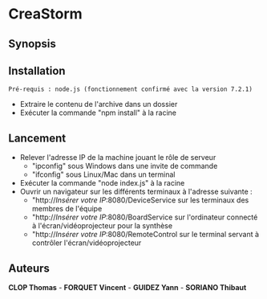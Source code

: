 # CreaStorm

## Synopsis

## Installation

```
Pré-requis : node.js (fonctionnement confirmé avec la version 7.2.1)
```

 * Extraire le contenu de l'archive dans un dossier
 * Exécuter la commande "npm install" à la racine

## Lancement

 * Relever l'adresse IP de la machine jouant le rôle de serveur
   * "ipconfig" sous Windows dans une invite de commande
   * "ifconfig" sous Linux/Mac dans un terminal
 * Exécuter la commande "node index.js" à la racine
 * Ouvrir un navigateur sur les différents terminaux à l'adresse suivante :
   * "http://*Insérer votre IP*:8080/DeviceService sur les terminaux des membres de l'équipe
   * "http://*Insérer votre IP*:8080/BoardService sur l'ordinateur connecté à l'écran/vidéoprojecteur pour la synthèse
   * "http://*Insérer votre IP*:8080/RemoteControl sur le terminal servant à contrôler l'écran/vidéoprojecteur
   
## Auteurs

**CLOP Thomas** - **FORQUET Vincent** - **GUIDEZ Yann** - **SORIANO Thibaut**